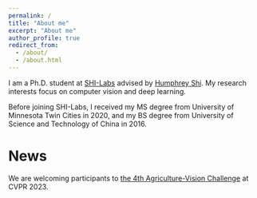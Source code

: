 ```yaml
---
permalink: /
title: "About me"
excerpt: "About me"
author_profile: true
redirect_from: 
  - /about/
  - /about.html
---
```


I am a Ph.D. student at [SHI-Labs](https://www.shi-labs.com/) advised by [Humphrey Shi](https://www.humphreyshi.com/). My research interests focus on computer vision and deep learning. 

Before joining SHI-Labs, I received my MS degree from University of Minnesota Twin Cities in 2020, and my BS degree from University of Science and Technology of China in 2016.

News
======
We are welcoming participants to [the 4th Agriculture-Vision Challenge](https://www.agriculture-vision.com/) at CVPR 2023.